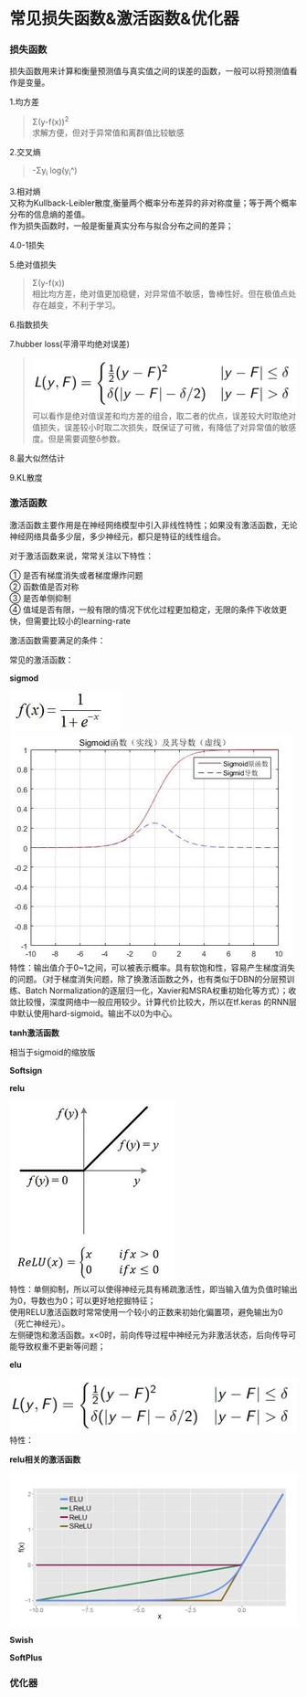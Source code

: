 常见损失函数&激活函数&优化器
====
### 损失函数 ###
损失函数用来计算和衡量预测值与真实值之间的误差的函数，一般可以将预测值看作是变量。

1.均方差
> Σ(y-f(x))<sup>2</sup>  <br>
求解方便，但对于异常值和离群值比较敏感

2.交叉熵
>-Σy<sub>i</sub> log(y<sub>i</sub>^)

3.相对熵<br>
又称为Kullback-Leibler散度,衡量两个概率分布差异的非对称度量；等于两个概率分布的信息熵的差值。<br>
作为损失函数时，一般是衡量真实分布与拟合分布之间的差异；

4.0-1损失

5.绝对值损失
> Σ(y-f(x)) <br>
相比均方差，绝对值更加稳健，对异常值不敏感，鲁棒性好。但在极值点处存在越变，不利于学习。

6.指数损失

7.hubber loss(平滑平均绝对误差)
>![hubber损失函数](/docs/ml/images/10-4.jpg) <br>
可以看作是绝对值误差和均方差的组合，取二者的优点，误差较大时取绝对值损失，误差较小时取二次损失，既保证了可微，有降低了对异常值的敏感度。但是需要调整δ参数。

8.最大似然估计

9.KL散度

### 激活函数 ###
激活函数主要作用是在神经网络模型中引入非线性特性；如果没有激活函数，无论神经网络具备多少层，多少神经元，都只是特征的线性组合。

对于激活函数来说，常常关注以下特性：

① 是否有梯度消失或者梯度爆炸问题<br>
② 函数值是否对称<br>
③ 是否单侧抑制<br>
④ 值域是否有限，一般有限的情况下优化过程更加稳定，无限的条件下收敛更快，但需要比较小的learning-rate

激活函数需要满足的条件：


常见的激活函数：

**sigmod**

![sigmod激活函数](/docs/ml/images/10-2.jpg)<br>
![sigmod激活函数](/docs/ml/images/10-3.jpg)<br>
特性：输出值介于0~1之间，可以被表示概率。具有软饱和性，容易产生梯度消失的问题。（对于梯度消失问题，除了换激活函数之外，也有类似于DBN的分层预训练、Batch Normalization的逐层归一化，Xavier和MSRA权重初始化等方式）；收敛比较慢，深度网络中一般应用较少。计算代价比较大，所以在tf.keras 的RNN层中默认使用hard-sigmoid。输出不以0为中心。

**tanh激活函数**

相当于sigmoid的缩放版

**Softsign**


**relu**

![relu激活函数](/docs/ml/images/10-1.jpg)<br>
特性：单侧抑制，所以可以使得神经元具有稀疏激活性，即当输入值为负值时输出为0，导数也为0；可以更好地挖掘特征；<br>
使用RELU激活函数时常常使用一个较小的正数来初始化偏置项，避免输出为0（死亡神经元）。<br>
左侧硬饱和激活函数。x<0时，前向传导过程中神经元为非激活状态，后向传导可能导致权重不更新等问题；

**elu**

![elu激活函数](/docs/ml/images/10-4.jpg)<br>
特性：

**relu相关的激活函数**

![relu相关的激活函数](/docs/ml/images/10-5.jpg)<br>

**Swish**

**SoftPlus**


### 优化器 ###
